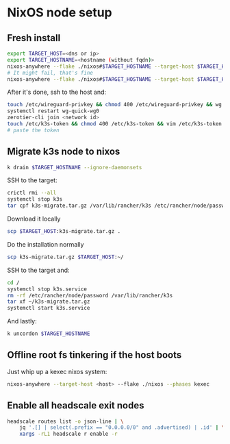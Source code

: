 # NixOS node setup

## Fresh install

```bash
export TARGET_HOST=<dns or ip>
export TARGET_HOSTNAME=<hostname (without fqdn)>
nixos-anywhere --flake ./nixos#$TARGET_HOSTNAME --target-host $TARGET_HOST --generate-hardware-config nixos-generate-config ./hosts/$TARGET_HOSTNAME.nix
# It might fail, that's fine
nixos-anywhere --flake ./nixos#$TARGET_HOSTNAME --target-host $TARGET_HOST
```

After it's done, ssh to the host and:

```bash
touch /etc/wireguard-privkey && chmod 400 /etc/wireguard-privkey && wg genkey > /etc/wireguard-privkey
systemctl restart wg-quick-wg0
zerotier-cli join <network id>
touch /etc/k3s-token && chmod 400 /etc/k3s-token && vim /etc/k3s-token
# paste the token
```

## Migrate k3s node to nixos

```bash
k drain $TARGET_HOSTNAME --ignore-daemonsets
```

SSH to the target:

```bash
crictl rmi --all
systemctl stop k3s
tar cpf k3s-migrate.tar.gz /var/lib/rancher/k3s /etc/rancher/node/password /var/lib/zerotier-one/identity.* /var/lib/zerotier-one/authtoken.secret
```

Download it locally

```bash
scp $TARGET_HOST:k3s-migrate.tar.gz .
```

Do the installation normally

```bash
scp k3s-migrate.tar.gz $TARGET_HOST:~/
```

SSH to the target and:

```bash
cd /
systemctl stop k3s.service
rm -rf /etc/rancher/node/password /var/lib/rancher/k3s
tar xf ~/k3s-migrate.tar.gz
systemctl start k3s.service
```

And lastly:

```bash
k uncordon $TARGET_HOSTNAME
```

## Offline root fs tinkering if the host boots

Just whip up a kexec nixos system:

```bash
nixos-anywhere --target-host <host> --flake ./nixos --phases kexec
```

## Enable all headscale exit nodes

```bash
headscale routes list -o json-line | \
    jq '.[] | select(.prefix == "0.0.0.0/0" and .advertised) | .id' | \
    xargs -rL1 headscale r enable -r
```


